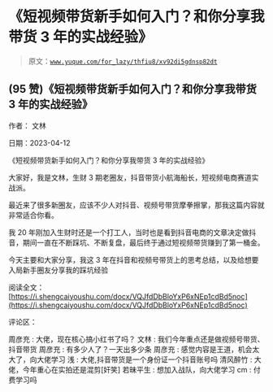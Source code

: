 # 《短视频带货新手如何入门？和你分享我带货 3 年的实战经验》

> 原文：[`www.yuque.com/for_lazy/thfiu8/xv92di5gdnsp82dt`](https://www.yuque.com/for_lazy/thfiu8/xv92di5gdnsp82dt)



## (95 赞)《短视频带货新手如何入门？和你分享我带货 3 年的实战经验》 

作者： 文林 

日期：2023-04-12 

《短视频带货新手如何入门？和你分享我带货 3 年的实战经验》 

大家好，我是文林，生财 3 期老圈友，抖音带货小航海船长，短视频电商赛道实战派。 

最近来了很多新圈友，应该不少人对抖音、视频号带货摩拳擦掌，那我这篇内容就非常适合你看。 

我 20 年刚加入生财时还是一个打工人，当时也是看到抖音电商的文章决定做抖音，期间一直在不断踩坑、不断复盘，最后终于通过短视频带货赚到了第一桶金。 

今天主要和大家分享，我这 3 年在抖音和视频号带货上的思考总结，以及给想要入局新手圈友分享我的踩坑经验 

阅读全文：[https://i.shengcaiyoushu.com/docx/VQJfdDbBloYxP6xNEp1cdBd5noc](https://i.shengcaiyoushu.com/docx/VQJfdDbBloYxP6xNEp1cdBd5noc) 

评论区： 

周彦充 : 大佬，现在核心搞小红书了吗？ 文林 : 我们今年重点还是做视频号带货、抖音带货 周彦充 : 有多少人了？一天出多少条 周彦充 : 感觉内容是王道，机会太大了，向大佬学习 浅 : 大佬,抖音带货是一个身份证一个抖音账号吗 清风醉竹 : 大佬，今年重心在实拍还是混剪[奸笑] 若昧平生 : 想加入战队，向大佬学习 cm : 付费学习吗